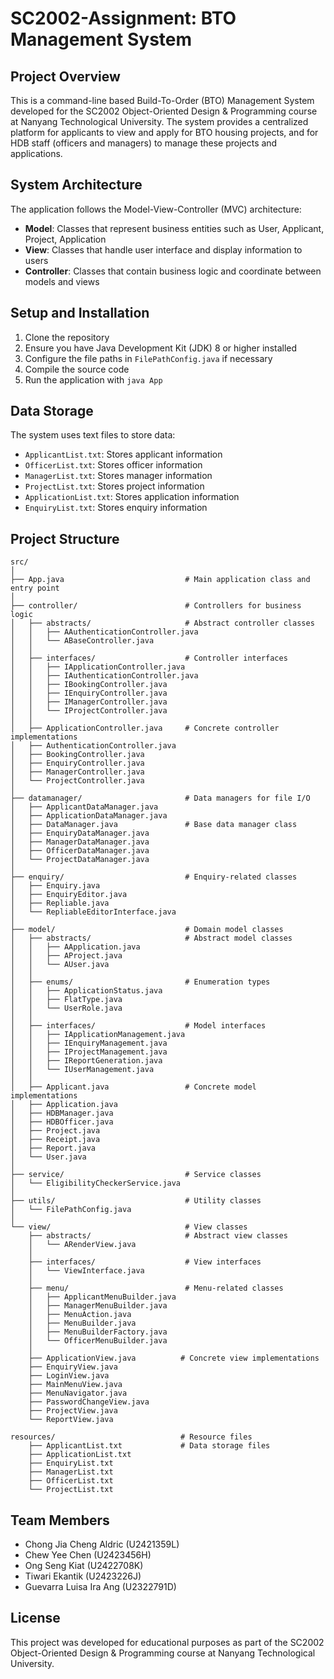 # SC2002-Assignment: BTO Management System

## Project Overview

This is a command-line based Build-To-Order (BTO) Management System developed for the SC2002 Object-Oriented Design & Programming course at Nanyang Technological University. The system provides a centralized platform for applicants to view and apply for BTO housing projects, and for HDB staff (officers and managers) to manage these projects and applications.

## System Architecture

The application follows the Model-View-Controller (MVC) architecture:

- **Model**: Classes that represent business entities such as User, Applicant, Project, Application
- **View**: Classes that handle user interface and display information to users
- **Controller**: Classes that contain business logic and coordinate between models and views

## Setup and Installation

1. Clone the repository
2. Ensure you have Java Development Kit (JDK) 8 or higher installed
3. Configure the file paths in `FilePathConfig.java` if necessary
4. Compile the source code
5. Run the application with `java App`

## Data Storage

The system uses text files to store data:
- `ApplicantList.txt`: Stores applicant information
- `OfficerList.txt`: Stores officer information
- `ManagerList.txt`: Stores manager information
- `ProjectList.txt`: Stores project information
- `ApplicationList.txt`: Stores application information
- `EnquiryList.txt`: Stores enquiry information

## Project Structure

```
src/
│
├── App.java                           # Main application class and entry point
│
├── controller/                        # Controllers for business logic
│   ├── abstracts/                     # Abstract controller classes
│   │   ├── AAuthenticationController.java
│   │   └── ABaseController.java
│   │
│   ├── interfaces/                    # Controller interfaces
│   │   ├── IApplicationController.java
│   │   ├── IAuthenticationController.java
│   │   ├── IBookingController.java
│   │   ├── IEnquiryController.java
│   │   ├── IManagerController.java
│   │   └── IProjectController.java
│   │
│   ├── ApplicationController.java     # Concrete controller implementations
│   ├── AuthenticationController.java
│   ├── BookingController.java
│   ├── EnquiryController.java
│   ├── ManagerController.java
│   └── ProjectController.java
│
├── datamanager/                       # Data managers for file I/O
│   ├── ApplicantDataManager.java
│   ├── ApplicationDataManager.java
│   ├── DataManager.java               # Base data manager class
│   ├── EnquiryDataManager.java
│   ├── ManagerDataManager.java
│   ├── OfficerDataManager.java
│   └── ProjectDataManager.java
│
├── enquiry/                           # Enquiry-related classes
│   ├── Enquiry.java
│   ├── EnquiryEditor.java
│   ├── Repliable.java
│   └── RepliableEditorInterface.java
│
├── model/                             # Domain model classes
│   ├── abstracts/                     # Abstract model classes
│   │   ├── AApplication.java
│   │   ├── AProject.java
│   │   └── AUser.java
│   │
│   ├── enums/                         # Enumeration types
│   │   ├── ApplicationStatus.java
│   │   ├── FlatType.java
│   │   └── UserRole.java
│   │
│   ├── interfaces/                    # Model interfaces
│   │   ├── IApplicationManagement.java
│   │   ├── IEnquiryManagement.java
│   │   ├── IProjectManagement.java
│   │   ├── IReportGeneration.java
│   │   └── IUserManagement.java
│   │
│   ├── Applicant.java                 # Concrete model implementations
│   ├── Application.java
│   ├── HDBManager.java
│   ├── HDBOfficer.java
│   ├── Project.java
│   ├── Receipt.java
│   ├── Report.java
│   └── User.java
│
├── service/                           # Service classes
│   └── EligibilityCheckerService.java
│
├── utils/                             # Utility classes
│   └── FilePathConfig.java
│
└── view/                              # View classes
    ├── abstracts/                     # Abstract view classes
    │   └── ARenderView.java
    │
    ├── interfaces/                    # View interfaces
    │   └── ViewInterface.java
    │
    ├── menu/                          # Menu-related classes
    │   ├── ApplicantMenuBuilder.java
    │   ├── ManagerMenuBuilder.java
    │   ├── MenuAction.java
    │   ├── MenuBuilder.java
    │   ├── MenuBuilderFactory.java
    │   └── OfficerMenuBuilder.java
    │
    ├── ApplicationView.java          # Concrete view implementations
    ├── EnquiryView.java
    ├── LoginView.java
    ├── MainMenuView.java
    ├── MenuNavigator.java
    ├── PasswordChangeView.java
    ├── ProjectView.java
    └── ReportView.java

resources/                            # Resource files
    ├── ApplicantList.txt             # Data storage files
    ├── ApplicationList.txt
    ├── EnquiryList.txt
    ├── ManagerList.txt
    ├── OfficerList.txt
    └── ProjectList.txt
```

## Team Members

- Chong Jia Cheng Aldric (U2421359L)
- Chew Yee Chen (U2423456H)
- Ong Seng Kiat (U2422708K)
- Tiwari Ekantik (U2423226J)
- Guevarra Luisa Ira Ang (U2322791D)

## License

This project was developed for educational purposes as part of the SC2002 Object-Oriented Design & Programming course at Nanyang Technological University.
